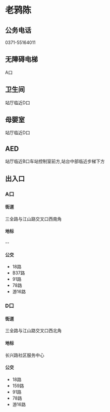 # 老鸦陈

## 公务电话

0371-55164011

## 无障碍电梯

A口

## 卫生间

站厅临近D口

## 母婴室

站厅临近D口

## AED

站厅临近B口车站控制室前方,站台中部临近步梯下方

## 出入口

### A口

#### 街道

三全路与江山路交叉口西南角

#### 地标

--

#### 公交

- 18路
- B37路
- 91路
- 78路
- 游16路

### D口

#### 街道

三全路与江山路交叉口西北角

#### 地标

长兴路社区服务中心

#### 公交

- 18路
- 159路
- 91路
- 78路
- 游16路

